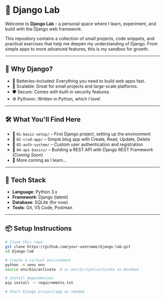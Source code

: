 # 🧪 Django Lab

Welcome to **Django Lab** – a personal space where I learn, experiment, and build with the Django web framework.

This repository contains a collection of small projects, code snippets, and practical exercises that help me deepen my understanding of Django. From simple apps to more advanced features, this is my sandbox for growth.

---

## 🚀 Why Django?

- 🔗 Batteries-included: Everything you need to build web apps fast.
- 🧩 Scalable: Great for small projects and large-scale platforms.
- 🛡️ Secure: Comes with built-in security features.
- ⚙️ Pythonic: Written in Python, which I love!

---

## 🛠️ What You'll Find Here

- 📁 `01-basic-setup/` – First Django project, setting up the environment
- 📁 `02-crud-app/` – Simple blog app with Create, Read, Update, Delete
- 📁 `03-auth-system/` – Custom user authentication and registration
- 📁 `04-api-basics/` – Building a REST API with Django REST Framework *(Coming Soon)*
- 📁 More coming as I learn...

---

## 🧰 Tech Stack

- **Language**: Python 3.x
- **Framework**: Django (latest)
- **Database**: SQLite (for now)
- **Tools**: Git, VS Code, Postman

---

## 📦 Setup Instructions

```bash
# Clone this repo
git clone https://github.com/your-username/django-lab.git
cd django-lab

# Create a virtual environment
python -m venv env
source env/bin/activate  # or env\Scripts\activate on Windows

# Install dependencies
pip install -r requirements.txt

# Start Django project/app as needed

